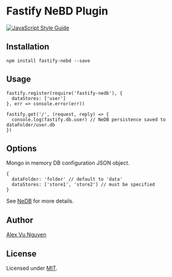 # Fastify NeBD Plugin

[![JavaScript Style Guide](https://img.shields.io/badge/code_style-standard-brightgreen.svg)](https://standardjs.com)

## Installation

```
npm install fastify-nebd --save
```

## Usage

```
fastify.register(require('fastify-nedb'), {
  dataStores: ['user']
}, err => console.error(err))

fastify.get('/', (request, reply) => {
  console.log(fastify.db.user) // NeDB persistence saved to dataFolder/user.db
}) 
```

## Options

Mongo in memory DB configuration JSON object.

```
{
  dataFolder: 'folder' // default to 'data'
  dataStores: ['store1', 'store2'] // must be specified
}
```

See [NeDB](https://github.com/louischatriot/nedb) for more details.

## Author

[Alex Vu Nguyen](vu@vnguyen.io)

## License

Licensed under [MIT](./LICENSE).